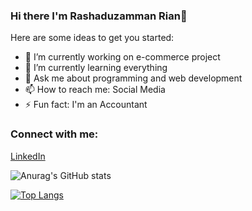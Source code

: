 ### Hi there I'm Rashaduzamman Rian👋

Here are some ideas to get you started:

- 🔭 I’m currently working on e-commerce project
- 🌱 I’m currently learning everything
- 💬 Ask me about programming and web development
- 📫 How to reach me: Social Media
- ⚡ Fun fact: I'm an Accountant


### Connect with me:
[LinkedIn](https://github.com/riandev)

![Anurag's GitHub stats](https://github-readme-stats.vercel.app/api?username=riandev&show_icons=true&theme=radical)

[![Top Langs](https://github-readme-stats.vercel.app/api/top-langs/?username=riandev&layout=compact)](https://github.com/riandev)
